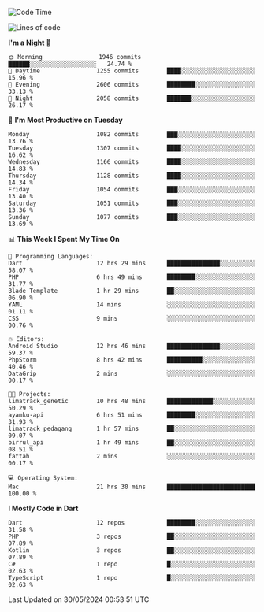 <!--START_SECTION:waka-->
![Code Time](http://img.shields.io/badge/Code%20Time-547%20hrs%206%20mins-blue)

![Lines of code](https://img.shields.io/badge/From%20Hello%20World%20I%27ve%20Written-2.3%20million%20lines%20of%20code-blue)

**I'm a Night 🦉** 

```text
🌞 Morning                1946 commits        ██████░░░░░░░░░░░░░░░░░░░   24.74 % 
🌆 Daytime                1255 commits        ████░░░░░░░░░░░░░░░░░░░░░   15.96 % 
🌃 Evening                2606 commits        ████████░░░░░░░░░░░░░░░░░   33.13 % 
🌙 Night                  2058 commits        ███████░░░░░░░░░░░░░░░░░░   26.17 % 
```
📅 **I'm Most Productive on Tuesday** 

```text
Monday                   1082 commits        ███░░░░░░░░░░░░░░░░░░░░░░   13.76 % 
Tuesday                  1307 commits        ████░░░░░░░░░░░░░░░░░░░░░   16.62 % 
Wednesday                1166 commits        ████░░░░░░░░░░░░░░░░░░░░░   14.83 % 
Thursday                 1128 commits        ████░░░░░░░░░░░░░░░░░░░░░   14.34 % 
Friday                   1054 commits        ███░░░░░░░░░░░░░░░░░░░░░░   13.40 % 
Saturday                 1051 commits        ███░░░░░░░░░░░░░░░░░░░░░░   13.36 % 
Sunday                   1077 commits        ███░░░░░░░░░░░░░░░░░░░░░░   13.69 % 
```


📊 **This Week I Spent My Time On** 

```text
💬 Programming Languages: 
Dart                     12 hrs 29 mins      ███████████████░░░░░░░░░░   58.07 % 
PHP                      6 hrs 49 mins       ████████░░░░░░░░░░░░░░░░░   31.77 % 
Blade Template           1 hr 29 mins        ██░░░░░░░░░░░░░░░░░░░░░░░   06.90 % 
YAML                     14 mins             ░░░░░░░░░░░░░░░░░░░░░░░░░   01.11 % 
CSS                      9 mins              ░░░░░░░░░░░░░░░░░░░░░░░░░   00.76 % 

🔥 Editors: 
Android Studio           12 hrs 46 mins      ███████████████░░░░░░░░░░   59.37 % 
PhpStorm                 8 hrs 42 mins       ██████████░░░░░░░░░░░░░░░   40.46 % 
DataGrip                 2 mins              ░░░░░░░░░░░░░░░░░░░░░░░░░   00.17 % 

🐱‍💻 Projects: 
limatrack_genetic        10 hrs 48 mins      █████████████░░░░░░░░░░░░   50.29 % 
ayamku-api               6 hrs 51 mins       ████████░░░░░░░░░░░░░░░░░   31.93 % 
limatrack_pedagang       1 hr 57 mins        ██░░░░░░░░░░░░░░░░░░░░░░░   09.07 % 
birrul_api               1 hr 49 mins        ██░░░░░░░░░░░░░░░░░░░░░░░   08.51 % 
fattah                   2 mins              ░░░░░░░░░░░░░░░░░░░░░░░░░   00.17 % 

💻 Operating System: 
Mac                      21 hrs 30 mins      █████████████████████████   100.00 % 
```

**I Mostly Code in Dart** 

```text
Dart                     12 repos            ████████░░░░░░░░░░░░░░░░░   31.58 % 
PHP                      3 repos             ██░░░░░░░░░░░░░░░░░░░░░░░   07.89 % 
Kotlin                   3 repos             ██░░░░░░░░░░░░░░░░░░░░░░░   07.89 % 
C#                       1 repo              █░░░░░░░░░░░░░░░░░░░░░░░░   02.63 % 
TypeScript               1 repo              █░░░░░░░░░░░░░░░░░░░░░░░░   02.63 % 
```




 Last Updated on 30/05/2024 00:53:51 UTC
<!--END_SECTION:waka-->
